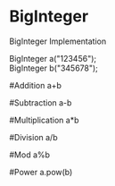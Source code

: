 # BigInteger
BigInteger Implementation


BigInteger a("123456");<br/>
BigInteger b("345678");

#Addition 
a+b

#Subtraction 
a-b

#Multiplication 
a\*b

#Division 
a/b

#Mod 
a%b

#Power
a.pow(b)
